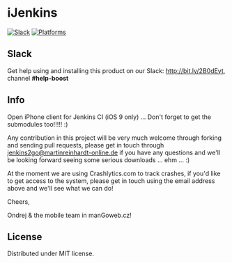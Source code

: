 # iJenkins

[![Slack](https://img.shields.io/badge/join-slack-745EAF.svg?style=flat)](http://bit.ly/2B0dEyt)
[![Platforms](https://img.shields.io/badge/platforms-iOS-ff0000.svg?style=flat)](http://cocoapods.org/pods/FASwift)

## 

## Slack

Get help using and installing this product on our Slack: http://bit.ly/2B0dEyt, channel <b>#help-boost</b>

## Info

Open iPhone client for Jenkins CI (iOS 9 only) ... Don't forget to get the submodules too!!!!! :)

Any contribution in this project will be very much welcome through forking and sending pull requests, please get in touch through jenkins2go@martinreinhardt-online.de if you have any questions and we'll be looking forward seeing some serious downloads ... ehm ... :)

At the moment we are using Crashlytics.com to track crashes, if you'd like to get access to the system, please get in touch using the email address above and we'll see what we can do!

Cheers,

Ondrej & the mobile team in manGoweb.cz!

## License

Distributed under MIT license.


